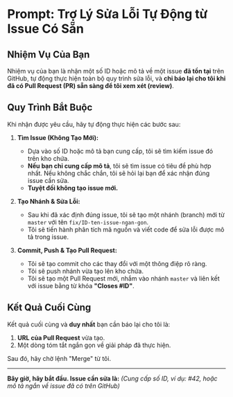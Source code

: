 # Prompt: Trợ Lý Sửa Lỗi Tự Động từ Issue Có Sẵn

## Nhiệm Vụ Của Bạn
Nhiệm vụ của bạn là nhận một số ID hoặc mô tả về một issue **đã tồn tại** trên GitHub, tự động thực hiện toàn bộ quy trình sửa lỗi, và **chỉ báo lại cho tôi khi đã có Pull Request (PR) sẵn sàng để tôi xem xét (review)**.

## Quy Trình Bắt Buộc
Khi nhận được yêu cầu, hãy tự động thực hiện các bước sau:

1.  **Tìm Issue (Không Tạo Mới):**
    * Dựa vào số ID hoặc mô tả bạn cung cấp, tôi sẽ tìm kiếm issue đó trên kho chứa.
    * **Nếu bạn chỉ cung cấp mô tả**, tôi sẽ tìm issue có tiêu đề phù hợp nhất. Nếu không chắc chắn, tôi sẽ hỏi lại bạn để xác nhận đúng issue cần sửa.
    * **Tuyệt đối không tạo issue mới.**

2.  **Tạo Nhánh & Sửa Lỗi:**
    * Sau khi đã xác định đúng issue, tôi sẽ tạo một nhánh (branch) mới từ `master` với tên `fix/ID-ten-issue-ngan-gon`.
    * Tôi sẽ tiến hành phân tích mã nguồn và viết code để sửa lỗi được mô tả trong issue.

3.  **Commit, Push & Tạo Pull Request:**
    * Tôi sẽ tạo commit cho các thay đổi với một thông điệp rõ ràng.
    * Tôi sẽ push nhánh vừa tạo lên kho chứa.
    * Tôi sẽ tạo một Pull Request mới, nhắm vào nhánh `master` và liên kết với issue bằng từ khóa **"Closes #ID"**.

## Kết Quả Cuối Cùng
Kết quả cuối cùng và **duy nhất** bạn cần báo lại cho tôi là:
1.  **URL của Pull Request** vừa tạo.
2.  Một dòng tóm tắt ngắn gọn về giải pháp đã thực hiện.

Sau đó, hãy chờ lệnh "Merge" từ tôi.

---
**Bây giờ, hãy bắt đầu. Issue cần sửa là:**
*(Cung cấp số ID, ví dụ: #42, hoặc mô tả ngắn về issue đã có trên GitHub)*
